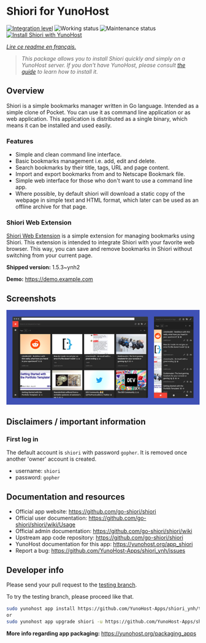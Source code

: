 <!--
N.B.: This README was automatically generated by https://github.com/YunoHost/apps/tree/master/tools/README-generator
It shall NOT be edited by hand.
-->

# Shiori for YunoHost

[![Integration level](https://dash.yunohost.org/integration/shiori.svg)](https://dash.yunohost.org/appci/app/shiori) ![Working status](https://ci-apps.yunohost.org/ci/badges/shiori.status.svg) ![Maintenance status](https://ci-apps.yunohost.org/ci/badges/shiori.maintain.svg)  
[![Install Shiori with YunoHost](https://install-app.yunohost.org/install-with-yunohost.svg)](https://install-app.yunohost.org/?app=shiori)

*[Lire ce readme en français.](./README_fr.md)*

> *This package allows you to install Shiori quickly and simply on a YunoHost server.
If you don't have YunoHost, please consult [the guide](https://yunohost.org/#/install) to learn how to install it.*

## Overview

Shiori is a simple bookmarks manager written in Go language. Intended as a simple clone of Pocket. You can use it as command line application or as web application. This application is distributed as a single binary, which means it can be installed and used easily.

### Features

- Simple and clean command line interface.
- Basic bookmarks management i.e. add, edit and delete.
- Search bookmarks by their title, tags, URL and page content.
- Import and export bookmarks from and to Netscape Bookmark file.
- Simple web interface for those who don't want to use a command line app.
- Where possible, by default shiori will download a static copy of the webpage in simple text and HTML format, which later can be used as an offline archive for that page.

### Shiori Web Extension

[Shiori Web Extension](https://github.com/go-shiori/shiori-web-ext) is a simple extension for managing bookmarks using Shiori. This extension is intended to integrate Shiori with your favorite web browser. This way, you can save and remove bookmarks in Shiori without switching from your current page.

**Shipped version:** 1.5.3~ynh2


**Demo:** https://demo.example.com

## Screenshots

![Screenshot of Shiori](./doc/screenshots/screenshot.png)

## Disclaimers / important information

### First log in

The default account is `shiori` with password `gopher`. It is removed once another 'owner' account is created.

- username: `shiori`
- password: `gopher`

## Documentation and resources

* Official app website: <https://github.com/go-shiori/shiori>
* Official user documentation: <https://github.com/go-shiori/shiori/wiki/Usage>
* Official admin documentation: <https://github.com/go-shiori/shiori/wiki>
* Upstream app code repository: <https://github.com/go-shiori/shiori>
* YunoHost documentation for this app: <https://yunohost.org/app_shiori>
* Report a bug: <https://github.com/YunoHost-Apps/shiori_ynh/issues>

## Developer info

Please send your pull request to the [testing branch](https://github.com/YunoHost-Apps/shiori_ynh/tree/testing).

To try the testing branch, please proceed like that.

``` bash
sudo yunohost app install https://github.com/YunoHost-Apps/shiori_ynh/tree/testing --debug
or
sudo yunohost app upgrade shiori -u https://github.com/YunoHost-Apps/shiori_ynh/tree/testing --debug
```

**More info regarding app packaging:** <https://yunohost.org/packaging_apps>
